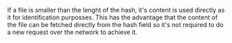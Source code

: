 If a file is smaller than the lenght of the hash, it's content is used directly
as it for identification purposses. This has the advantage that the content of
the file can be fetched directly from the hash field so it's not required to do
a new request over the network to achieve it.
